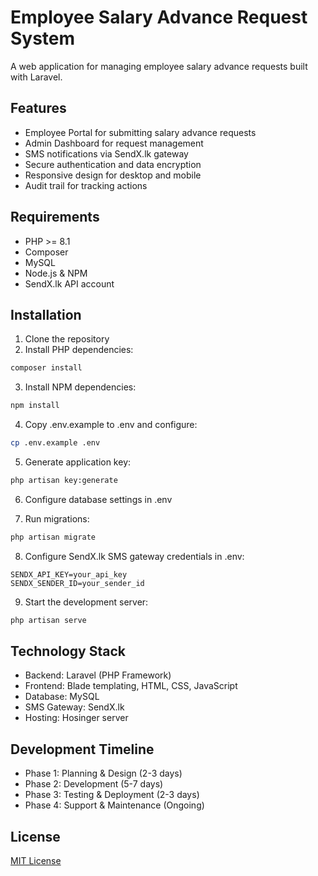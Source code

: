 # Employee Salary Advance Request System

A web application for managing employee salary advance requests built with Laravel.

## Features

- Employee Portal for submitting salary advance requests
- Admin Dashboard for request management
- SMS notifications via SendX.lk gateway
- Secure authentication and data encryption
- Responsive design for desktop and mobile
- Audit trail for tracking actions

## Requirements

- PHP >= 8.1
- Composer
- MySQL
- Node.js & NPM
- SendX.lk API account

## Installation

1. Clone the repository
2. Install PHP dependencies:
```bash
composer install
```

3. Install NPM dependencies:
```bash
npm install
```

4. Copy .env.example to .env and configure:
```bash
cp .env.example .env
```

5. Generate application key:
```bash
php artisan key:generate
```

6. Configure database settings in .env

7. Run migrations:
```bash
php artisan migrate
```

8. Configure SendX.lk SMS gateway credentials in .env:
```
SENDX_API_KEY=your_api_key
SENDX_SENDER_ID=your_sender_id
```

9. Start the development server:
```bash
php artisan serve
```

## Technology Stack

- Backend: Laravel (PHP Framework)
- Frontend: Blade templating, HTML, CSS, JavaScript
- Database: MySQL
- SMS Gateway: SendX.lk
- Hosting: Hosinger server

## Development Timeline

- Phase 1: Planning & Design (2-3 days)
- Phase 2: Development (5-7 days)
- Phase 3: Testing & Deployment (2-3 days)
- Phase 4: Support & Maintenance (Ongoing)

## License

[MIT License](LICENSE.md)
